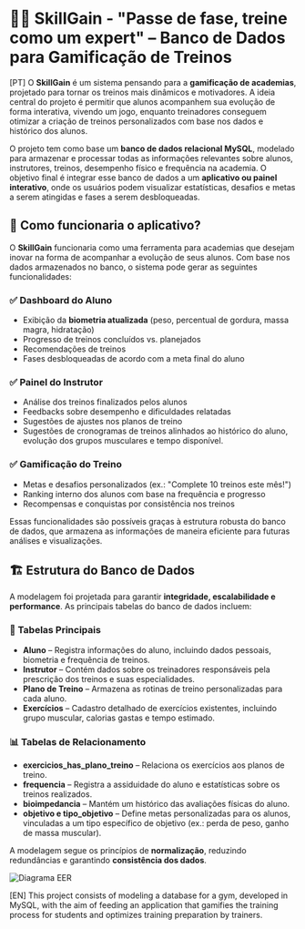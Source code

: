 # 🏋️‍♂️ SkillGain - "Passe de fase, treine como um expert" – Banco de Dados para Gamificação de Treinos 
[PT]
O **SkillGain** é um sistema pensando para a **gamificação de academias**, projetado para tornar os treinos mais dinâmicos e motivadores. A ideia central do projeto é permitir que alunos acompanhem sua evolução de forma interativa, vivendo um jogo, enquanto treinadores conseguem otimizar a criação de treinos personalizados com base nos dados e histórico dos alunos. 

O projeto tem como base um **banco de dados relacional MySQL**, modelado para armazenar e processar todas as informações relevantes sobre alunos, instrutores, treinos, desempenho físico e frequência na academia. O objetivo final é integrar esse banco de dados a um **aplicativo ou painel interativo**, onde os usuários podem visualizar estatísticas, desafios e metas a serem atingidas e fases a serem desbloqueadas.

## 🎯 Como funcionaria o aplicativo?
O **SkillGain** funcionaria como uma ferramenta para academias que desejam inovar na forma de acompanhar a evolução de seus alunos. Com base nos dados armazenados no banco, o sistema pode gerar as seguintes funcionalidades:

### ✅ Dashboard do Aluno
- Exibição da **biometria atualizada** (peso, percentual de gordura, massa magra, hidratação)
- Progresso de treinos concluídos vs. planejados
- Recomendações de treinos
- Fases desbloqueadas de acordo com a meta final do aluno

### ✅ Painel do Instrutor
- Análise dos treinos finalizados pelos alunos
- Feedbacks sobre desempenho e dificuldades relatadas
- Sugestões de ajustes nos planos de treino
- Sugestões de cronogramas de treinos alinhados ao histórico do aluno, evolução dos grupos musculares e tempo disponível. 

### ✅ Gamificação do Treino
- Metas e desafios personalizados (ex.: "Complete 10 treinos este mês!")
- Ranking interno dos alunos com base na frequência e progresso
- Recompensas e conquistas por consistência nos treinos

Essas funcionalidades são possíveis graças à estrutura robusta do banco de dados, que armazena as informações de maneira eficiente para futuras análises e visualizações.

## 🏗️ Estrutura do Banco de Dados
A modelagem foi projetada para garantir **integridade, escalabilidade e performance**. As principais tabelas do banco de dados incluem:

### 📌 Tabelas Principais
- **Aluno** – Registra informações do aluno, incluindo dados pessoais, biometria e frequência de treinos.
- **Instrutor** – Contém dados sobre os treinadores responsáveis pela prescrição dos treinos e suas especialidades.
- **Plano de Treino** – Armazena as rotinas de treino personalizadas para cada aluno.
- **Exercícios** – Cadastro detalhado de exercícios existentes, incluindo grupo muscular, calorias gastas e tempo estimado.

### 📊 Tabelas de Relacionamento
- **exercicios_has_plano_treino** – Relaciona os exercícios aos planos de treino.
- **frequencia** – Registra a assiduidade do aluno e estatísticas sobre os treinos realizados.
- **bioimpedancia** – Mantém um histórico das avaliações físicas do aluno.
- **objetivo e tipo_objetivo** – Define metas personalizadas para os alunos, vinculadas a um tipo específico de objetivo (ex.: perda de peso, ganho de massa muscular).

A modelagem segue os princípios de **normalização**, reduzindo redundâncias e garantindo **consistência dos dados**.

![Diagrama EER](coloque_aqui_o_caminho_da_imagem)


[EN] 
This project consists of modeling a database for a gym, developed in MySQL, with the aim of feeding an application that gamifies the training process for students and optimizes training preparation by trainers. 
